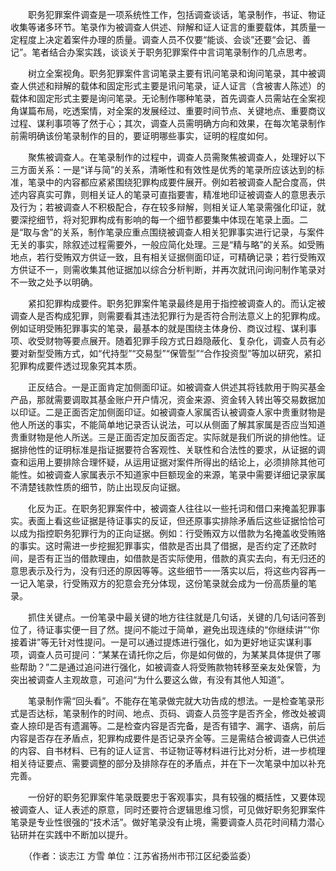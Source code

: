 　　职务犯罪案件调查是一项系统性工作，包括调查谈话，笔录制作，书证、物证收集等诸多环节。笔录作为被调查人供述、辩解和证人证言的重要载体，其质量一定程度上决定着案件办理的质量。调查人员不仅要“能谈、会谈”还要“会记、善记”。笔者结合办案实践，谈谈关于职务犯罪案件中言词笔录制作的几点思考。

　　树立全案视角。职务犯罪案件言词笔录主要有讯问笔录和询问笔录，其中被调查人供述和辩解的载体和固定形式主要是讯问笔录，证人证言（含被害人陈述）的载体和固定形式主要是询问笔录。无论制作哪种笔录，首先调查人员需站在全案视角谋篇布局，吃透案情，对全案的发展经过、重要时间节点、关键地点、重要商议过程、谋利事项等了然于心；其次，调查人员需明确方向和效果，在每次笔录制作前需明确该份笔录制作的目的，要证明哪些事实，证明的程度如何。

　　聚焦被调查人。在笔录制作的过程中，调查人员需聚焦被调查人，处理好以下三方面关系：一是“详与简”的关系，清晰性和有效性是优秀的笔录所应该达到的标准，笔录中的内容都应紧紧围绕犯罪构成要件展开。例如若被调查人配合度高，供述内容真实可靠，则相关证人的笔录可直指要害，精准地印证被调查人的意思表示及行为；若被调查人不积极配合，存在较多辩解，则相关证人笔录需强化印证，就要深挖细节，将对犯罪构成有影响的每一个细节都要集中体现在笔录上面。二是“取与舍”的关系，制作笔录应重点围绕被调查人相关犯罪事实进行记录，与案件无关的事实，除叙述过程需要外，一般应简化处理。三是“精与略”的关系。如受贿地点，若行受贿双方供证一致，且有相关证据侧面印证，可精确记录；若行受贿双方供证不一，则需收集其他证据加以综合分析判断，并再次就讯问询问制作笔录对不一致之处予以明确。

　　紧扣犯罪构成要件。职务犯罪案件笔录最终是用于指控被调查人的。而认定被调查人是否构成犯罪，则需要看其违法犯罪行为是否符合刑法意义上的犯罪构成。例如证明受贿犯罪事实的笔录，最基本的就是围绕主体身份、商议过程、谋利事项、收受财物等要点展开。随着犯罪手段方式日趋隐蔽化、复杂化，调查人员有必要对新型受贿方式，如“代持型”“交易型”“保管型”“合作投资型”等加以研究，紧扣犯罪构成要件透过现象究其本质。

　　正反结合。一是正面肯定加侧面印证。如被调查人供述其将钱款用于购买基金产品，那就需要调取其基金账户开户情况，资金来源、资金转入转出等交易数据加以印证。二是正面否定加侧面印证。如被调查人家属否认被调查人家中贵重财物是他人所送的事实，不能简单地记录否认说法，可以从侧面了解其家属是否应当知道贵重财物是他人所送。三是正面否定加反面否定。实际就是我们所说的排他性。证据排他性的证明标准是指证据要符合客观性、关联性和合法性的要求，从证据的调查和运用上要排除合理怀疑，从运用证据对案件所得出的结论上，必须排除其他可能性。如被调查人家属表示不知道家中巨额现金的来源，笔录中需要详细记录家属不清楚钱款性质的细节，防止出现反向证据。 

　　化反为正。在职务犯罪案件中，被调查人往往以一些托词和借口来掩盖犯罪事实。表面上看这些证据是待证事实的反证，但还原事实排除矛盾后这些证据恰恰可以成为指控职务犯罪行为的正向证据。例如：行受贿双方以借款为名掩盖收受贿赂的事实。这时需进一步挖掘犯罪事实，借款是否出具了借据，是否约定了还款时间，是否有正当的借款理由，如借款是否实际使用，借款的真实去向，有无归还的意思表示及行为，没有归还的原因等等。这些细节一一落实以后，将这些内容再一一记入笔录，行受贿双方的犯意会充分体现，这份笔录就会成为一份高质量的笔录。

　　抓住关键点。一份笔录中最关键的地方往往就是几句话，关键的几句话问答到位了，待证事实便一目了然。提问不能过于简单，避免出现连续的“你继续讲”“你接着讲”等无针对性提问。一是可以通过提炼进行强化，如为更好地证实谋利事项，调查人员可提问：“某某在请托你之后，你是如何做的，为某某具体提供了哪些帮助？”二是通过追问进行强化，如被调查人将受贿款物转移至亲友处保管，为突出被调查人主观故意，可追问“为什么要这么做，有没有其他人知道”。

　　笔录制作需“回头看”。不能存在笔录做完就大功告成的想法。一是检查笔录形式是否达标，笔录制作的时间、地点、页码、调查人员签字是否齐全，修改处被调查人捺印是否有遗漏等。二是检查内容是否完备，是否有错字、漏字、语病，前后内容是否存在矛盾点，犯罪构成要件是否记录齐全等。三是需结合被调查人已供述的内容、自书材料、已有的证人证言、书证物证等材料进行比对分析，进一步梳理相关待证要点、需要调整的部分及排除存在的矛盾点，并在下一次笔录中加以补充完善。

　　一份好的职务犯罪案件笔录既要忠于客观事实，具有较强的概括性，又要体现被调查人、证人表述的原意，同时还要符合逻辑思维习惯，可见做好职务犯罪案件笔录是专业性很强的“技术活”。做好笔录没有止境，需要调查人员花时间精力潜心钻研并在实践中不断加以提升。

　　（作者：谈志江 方雪 单位：江苏省扬州市邗江区纪委监委）